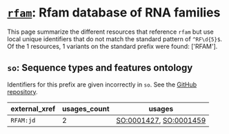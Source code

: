 # [`rfam`](https://bioregistry.io/rfam): Rfam database of RNA families

This page summarize the different resources that reference `rfam`
but use local unique identifiers that do not match the standard pattern of
`^RF\d{5}$`. Of the 1 resources,
1 variants on the standard prefix were found: ['RFAM'].

## `so`: Sequence types and features ontology

Identifiers for this prefix are given incorrectly in `so`. See the [GitHub repository](https://github.com/The-Sequence-Ontology/SO-Ontologies).

| external_xref   |   usages_count | usages                                                                                           |
|-----------------|----------------|--------------------------------------------------------------------------------------------------|
| `RFAM:jd`       |              2 | [SO:0001427](https://bioregistry.io/SO:0001427), [SO:0001459](https://bioregistry.io/SO:0001459) |


